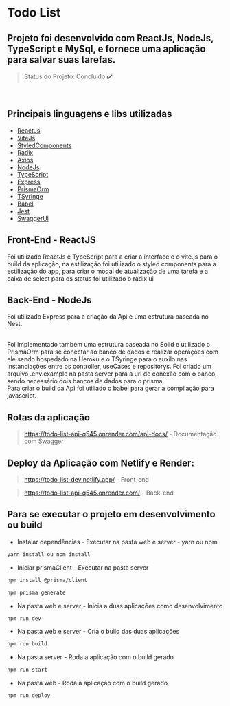 ﻿# Todo List
 
 ## Projeto foi desenvolvido com ReactJs, NodeJs, TypeScript e MySql, e fornece uma aplicação para salvar suas tarefas.
 
 > Status do Projeto: Concluido :heavy_check_mark:
 
 <br>
 
 ## Principais linguagens e libs utilizadas

- [ReactJs](https://reactjs.org/)
- [ViteJs](https://vitejs.dev/)
- [StyledComponents](https://styled-components.com/)
- [Radix](https://www.radix-ui.com/)
- [Axios](https://axios-http.com/)
- [NodeJs](https://nodejs.org/en/)
- [TypeScript](https://www.typescriptlang.org/)
- [Express](http://expressjs.com/pt-br/)
- [PrismaOrm](https://www.prisma.io/)
- [TSyringe](https://github.com/Microsoft/tsyringe)
- [Babel](https://babeljs.io/)
- [Jest](https://jestjs.io/pt-BR/)
- [SwaggerUi](https://swagger.io/tools/swagger-ui/)

 ## Front-End - ReactJS

  Foi utilizado ReactJs e TypeScript para a criar a interface e o vite.js para o build da aplicação, na estilização foi utilizado o styled components para a estilização do app, para criar o modal de atualização de uma tarefa e a caixa de select para os status foi utilizado o radix ui
 
 ## Back-End - NodeJs
  Foi utilizado Express para a criação da Api e uma estrutura baseada no Nest.

  <br>
  Foi implementado também uma estrutura baseada no Solid e utilizado o PrismaOrm para se conectar ao banco de dados e realizar operações com ele sendo hospedado na Heroku e o TSyringe para o auxilo nas instanciações entre os controller, useCases e repositorys. Foi criado um arquivo .env.example na pasta server para a url de conexão com o banco, sendo necessário dois bancos de dados para o prisma.
 
  <br>
  Para criar o build da Api foi utiliado o babel para gerar a compilação para javascript.  

  <br>

## Rotas da aplicação
  > https://todo-list-api-q545.onrender.com/api-docs/ - Documentação com Swagger

## Deploy da Aplicação com Netlify e Render:

> https://todo-list-dev.netlify.app/ - Front-end

> https://todo-list-api-q545.onrender.com/ - Back-end

## Para se executar o projeto em desenvolvimento ou build

- Instalar dependências - Executar na pasta web e server - yarn ou npm
```sh
yarn install ou npm install
```
- Iniciar prismaClient  - Executar na pasta server
```sh
npm install @prisma/client

npm prisma generate
```
- Na pasta web e server - Inicia a duas aplicações como desenvolvimento
```sh
npm run dev
```
- Na pasta web e server - Cria o build das duas aplicações
```sh
npm run build
```
- Na pasta server - Roda a aplicação com o build gerado
```sh
npm run start
```
- Na pasta web - Roda a aplicação com o build gerado
```sh
npm run deploy
```


 
 <br>

